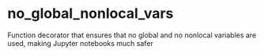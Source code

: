 # no_global_nonlocal_vars
Function decorator that ensures that no global and no nonlocal variables are used, making Jupyter notebooks much safer
